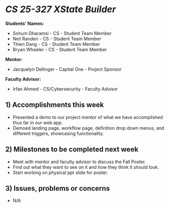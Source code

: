 # *CS 25-327 XState Builder*

**Students' Names:**
 - Sohum Dharamsi - CS - Student Team Member
 - Neil Randeri - CS - Student Team Member
 - Thien Dang - CS - Student Team Member
 - Bryan Wheeler - CS - Student Team Member
   
**Mentor:**
 - Jacquelyn Dellinger - Capital One - Project Sponsor
   
**Faculty Advisor:**
 - Irfan Ahmed - CS/Cybersecurity - Faculty Advisor
 
## 1) Accomplishments this week ##
   - Presented a demo to our project mentor of what we have accomplished thus far in our web app.
   - Demoed landing page, workflow page, definition drop down menus, and different triggers, showcasing functionality.

## 2) Milestones to be completed next week ##
   - Meet with mentor and faculty advisor to discuss the Fall Poster.
   - Find out what they want to see on it and how they think it should look.
   - Start working on physical ppt slide for poster.

## 3) Issues, problems or concerns ##
   - N/A
   


